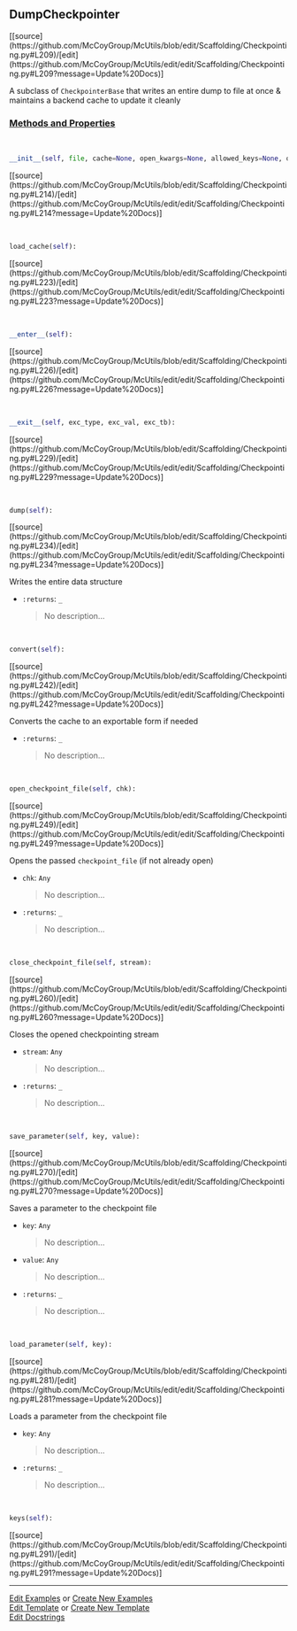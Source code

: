 ## <a id="McUtils.Scaffolding.Checkpointing.DumpCheckpointer">DumpCheckpointer</a> 
<div class="docs-source-link" markdown="1">
[[source](https://github.com/McCoyGroup/McUtils/blob/edit/Scaffolding/Checkpointing.py#L209)/[edit](https://github.com/McCoyGroup/McUtils/edit/edit/Scaffolding/Checkpointing.py#L209?message=Update%20Docs)]
</div>

A subclass of `CheckpointerBase` that writes an entire dump to file at once & maintains
a backend cache to update it cleanly

<div class="collapsible-section">
 <div class="collapsible-section collapsible-section-header" markdown="1">
 
### <a class="collapse-link" data-toggle="collapse" href="#methods">Methods and Properties</a> <a class="float-right" data-toggle="collapse" href="#methods"><i class="fa fa-chevron-down"></i></a>

 </div>
 <div class="collapsible-section collapsible-section-body collapse" id="methods" markdown="1">

<a id="McUtils.Scaffolding.Checkpointing.DumpCheckpointer.__init__" class="docs-object-method">&nbsp;</a> 
```python
__init__(self, file, cache=None, open_kwargs=None, allowed_keys=None, omitted_keys=None): 
```
<div class="docs-source-link" markdown="1">
[[source](https://github.com/McCoyGroup/McUtils/blob/edit/Scaffolding/Checkpointing.py#L214)/[edit](https://github.com/McCoyGroup/McUtils/edit/edit/Scaffolding/Checkpointing.py#L214?message=Update%20Docs)]
</div>

<a id="McUtils.Scaffolding.Checkpointing.DumpCheckpointer.load_cache" class="docs-object-method">&nbsp;</a> 
```python
load_cache(self): 
```
<div class="docs-source-link" markdown="1">
[[source](https://github.com/McCoyGroup/McUtils/blob/edit/Scaffolding/Checkpointing.py#L223)/[edit](https://github.com/McCoyGroup/McUtils/edit/edit/Scaffolding/Checkpointing.py#L223?message=Update%20Docs)]
</div>

<a id="McUtils.Scaffolding.Checkpointing.DumpCheckpointer.__enter__" class="docs-object-method">&nbsp;</a> 
```python
__enter__(self): 
```
<div class="docs-source-link" markdown="1">
[[source](https://github.com/McCoyGroup/McUtils/blob/edit/Scaffolding/Checkpointing.py#L226)/[edit](https://github.com/McCoyGroup/McUtils/edit/edit/Scaffolding/Checkpointing.py#L226?message=Update%20Docs)]
</div>

<a id="McUtils.Scaffolding.Checkpointing.DumpCheckpointer.__exit__" class="docs-object-method">&nbsp;</a> 
```python
__exit__(self, exc_type, exc_val, exc_tb): 
```
<div class="docs-source-link" markdown="1">
[[source](https://github.com/McCoyGroup/McUtils/blob/edit/Scaffolding/Checkpointing.py#L229)/[edit](https://github.com/McCoyGroup/McUtils/edit/edit/Scaffolding/Checkpointing.py#L229?message=Update%20Docs)]
</div>

<a id="McUtils.Scaffolding.Checkpointing.DumpCheckpointer.dump" class="docs-object-method">&nbsp;</a> 
```python
dump(self): 
```
<div class="docs-source-link" markdown="1">
[[source](https://github.com/McCoyGroup/McUtils/blob/edit/Scaffolding/Checkpointing.py#L234)/[edit](https://github.com/McCoyGroup/McUtils/edit/edit/Scaffolding/Checkpointing.py#L234?message=Update%20Docs)]
</div>

Writes the entire data structure
- `:returns`: `_`
    >No description...

<a id="McUtils.Scaffolding.Checkpointing.DumpCheckpointer.convert" class="docs-object-method">&nbsp;</a> 
```python
convert(self): 
```
<div class="docs-source-link" markdown="1">
[[source](https://github.com/McCoyGroup/McUtils/blob/edit/Scaffolding/Checkpointing.py#L242)/[edit](https://github.com/McCoyGroup/McUtils/edit/edit/Scaffolding/Checkpointing.py#L242?message=Update%20Docs)]
</div>

Converts the cache to an exportable form if needed
- `:returns`: `_`
    >No description...

<a id="McUtils.Scaffolding.Checkpointing.DumpCheckpointer.open_checkpoint_file" class="docs-object-method">&nbsp;</a> 
```python
open_checkpoint_file(self, chk): 
```
<div class="docs-source-link" markdown="1">
[[source](https://github.com/McCoyGroup/McUtils/blob/edit/Scaffolding/Checkpointing.py#L249)/[edit](https://github.com/McCoyGroup/McUtils/edit/edit/Scaffolding/Checkpointing.py#L249?message=Update%20Docs)]
</div>

Opens the passed `checkpoint_file` (if not already open)
- `chk`: `Any`
    >No description...
- `:returns`: `_`
    >No description...

<a id="McUtils.Scaffolding.Checkpointing.DumpCheckpointer.close_checkpoint_file" class="docs-object-method">&nbsp;</a> 
```python
close_checkpoint_file(self, stream): 
```
<div class="docs-source-link" markdown="1">
[[source](https://github.com/McCoyGroup/McUtils/blob/edit/Scaffolding/Checkpointing.py#L260)/[edit](https://github.com/McCoyGroup/McUtils/edit/edit/Scaffolding/Checkpointing.py#L260?message=Update%20Docs)]
</div>

Closes the opened checkpointing stream
- `stream`: `Any`
    >No description...
- `:returns`: `_`
    >No description...

<a id="McUtils.Scaffolding.Checkpointing.DumpCheckpointer.save_parameter" class="docs-object-method">&nbsp;</a> 
```python
save_parameter(self, key, value): 
```
<div class="docs-source-link" markdown="1">
[[source](https://github.com/McCoyGroup/McUtils/blob/edit/Scaffolding/Checkpointing.py#L270)/[edit](https://github.com/McCoyGroup/McUtils/edit/edit/Scaffolding/Checkpointing.py#L270?message=Update%20Docs)]
</div>

Saves a parameter to the checkpoint file
- `key`: `Any`
    >No description...
- `value`: `Any`
    >No description...
- `:returns`: `_`
    >No description...

<a id="McUtils.Scaffolding.Checkpointing.DumpCheckpointer.load_parameter" class="docs-object-method">&nbsp;</a> 
```python
load_parameter(self, key): 
```
<div class="docs-source-link" markdown="1">
[[source](https://github.com/McCoyGroup/McUtils/blob/edit/Scaffolding/Checkpointing.py#L281)/[edit](https://github.com/McCoyGroup/McUtils/edit/edit/Scaffolding/Checkpointing.py#L281?message=Update%20Docs)]
</div>

Loads a parameter from the checkpoint file
- `key`: `Any`
    >No description...
- `:returns`: `_`
    >No description...

<a id="McUtils.Scaffolding.Checkpointing.DumpCheckpointer.keys" class="docs-object-method">&nbsp;</a> 
```python
keys(self): 
```
<div class="docs-source-link" markdown="1">
[[source](https://github.com/McCoyGroup/McUtils/blob/edit/Scaffolding/Checkpointing.py#L291)/[edit](https://github.com/McCoyGroup/McUtils/edit/edit/Scaffolding/Checkpointing.py#L291?message=Update%20Docs)]
</div>

 </div>
</div>




___

[Edit Examples](https://github.com/McCoyGroup/McUtils/edit/gh-pages/ci/examples/McUtils/Scaffolding/Checkpointing/DumpCheckpointer.md) or 
[Create New Examples](https://github.com/McCoyGroup/McUtils/new/gh-pages/?filename=ci/examples/McUtils/Scaffolding/Checkpointing/DumpCheckpointer.md) <br/>
[Edit Template](https://github.com/McCoyGroup/McUtils/edit/gh-pages/ci/docs/McUtils/Scaffolding/Checkpointing/DumpCheckpointer.md) or 
[Create New Template](https://github.com/McCoyGroup/McUtils/new/gh-pages/?filename=ci/docs/templates/McUtils/Scaffolding/Checkpointing/DumpCheckpointer.md) <br/>
[Edit Docstrings](https://github.com/McCoyGroup/McUtils/edit/edit/Scaffolding/Checkpointing.py#L209?message=Update%20Docs)